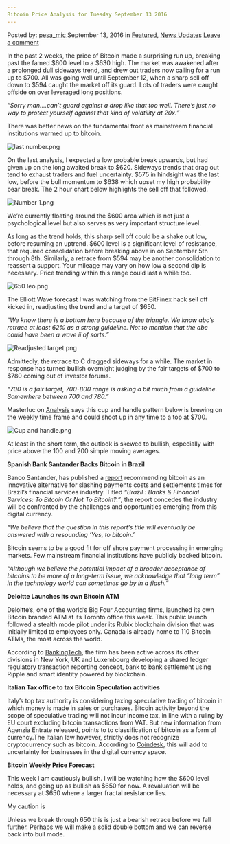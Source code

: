 ```yaml
---
Bitcoin Price Analysis for Tuesday September 13 2016
---
```

<article class="post-listing post-15436 post type-post status-publish format-standard has-post-thumbnail hentry  tag-1826 tag-3336 tag-anlysis tag-bitcoin tag-price tag-september tag-tuesday">
    <div class="post-inner">
        <span>Posted by: <a href="https://www.deepdotweb.com/author/pesa_mic/" title="">pesa_mic </a></span>
    <span>September 13, 2016</span>
    <span>in <a href="https://www.deepdotweb.com/category/deepdot-news/" rel="category tag">Featured</a>, <a href="https://www.deepdotweb.com/category/news-updates/" rel="category tag">News Updates</a></span>
    <span><a href="https://www.deepdotweb.com/2016/09/13/bitcoin-price-analysis-tuesday-september-13-2016/#respond">Leave a comment</a></span>
    </p>
    <div class="clear"></div>
    <div class="entry">
    <p>In the past 2 weeks, the price of Bitcoin made a surprising run up, breaking past the famed $600 level to a $630 high. The market was awakened after a prolonged dull sideways trend, and drew out traders now calling for a run up to $700. All was going well until September 12, when a sharp sell off down to $594 caught the market off its guard. Lots of traders were caught offside on over leveraged long positions.</p>
    <p><em>“Sorry man&#8230;.can&#8217;t guard against a drop like that too well. There&#8217;s just no way to protect yourself against that kind of volatility at 20x.”</em></p>
    <p>There was better news on the fundamental front as mainstream financial institutions warmed up to bitcoin.</p>
    <p><img class="wp-image-15437 aligncenter" src="/imgs/2016/09/last-number-png.png" alt="last number.png" srcset="/imgs/2016/09/last-number-png.png 1125w, /imgs/2016/09/last-number-png-300x210.png 300w, /imgs/2016/09/last-number-png-1024x715.png 1024w" sizes="(max-width: 1125px) 100vw, 1125px"/></p>
    <p>On the last analysis, I expected a low probable break upwards, but had given up on the long awaited break to $620. Sideways trends that drag out tend to exhaust traders and fuel uncertainty. $575 in hindsight was the last low, before the bull momentum to $638 which upset my high probability bear break. The 2 hour chart below highlights the sell off that followed.</p>
    <p><img class="wp-image-15438 aligncenter" src="/imgs/2016/09/number-1-png.png" alt="Number 1.png" srcset="/imgs/2016/09/number-1-png.png 1200w, /imgs/2016/09/number-1-png-300x214.png 300w, /imgs/2016/09/number-1-png-1024x730.png 1024w" sizes="(max-width: 1200px) 100vw, 1200px"/></p>
    <p>We&#8217;re currently floating around the $600 area which is not just a psychological level but also serves as very important structure level.</p>
    <p>As long as the trend holds, this sharp sell off could be a shake out low, before resuming an uptrend. $600 level is a significant level of resistance, that required consolidation before breaking above in on September 5th through 8th. Similarly, a retrace from $594 may be another consolidation to reassert a support. Your mileage may vary on how low a second dip is necessary. Price trending within this range could last a while too.</p>
    <p><img class="wp-image-15439 aligncenter" src="/imgs/2016/09/650-leo-png.png" alt="650 leo.png" srcset="/imgs/2016/09/650-leo-png.png 1198w, /imgs/2016/09/650-leo-png-300x201.png 300w, /imgs/2016/09/650-leo-png-1024x685.png 1024w, /imgs/2016/09/650-leo-png-290x195.png 290w" sizes="(max-width: 1198px) 100vw, 1198px"/></p>
    <p>The Elliott Wave forecast I was watching from the BitFinex hack sell off kicked in, readjusting the trend and a target of $650.</p>
    <p>“<em>We know there is a bottom here because of the triangle. We know abc’s retrace at least 62% as a strong guideline. Not to mention that the abc could have been a wave ii of sorts.”</em></p>
    <p><img class="wp-image-15440 aligncenter" src="/imgs/2016/09/readjusted-target-png.png" alt="Readjusted target.png" srcset="/imgs/2016/09/readjusted-target-png.png 929w, /imgs/2016/09/readjusted-target-png-300x194.png 300w" sizes="(max-width: 929px) 100vw, 929px"/></p>
    <p>Admittedly, the retrace to C dragged sideways for a while. The market in response has turned bullish overnight judging by the fair targets of $700 to $780 coming out of investor forums.</p>
    <p><em>“700 is a fair target, 700-800 range is asking a bit much from a guideline. Somewhere between 700 and 780.”</em></p>
    <p>Masterluc on <a href="https://bitcointalk.org/index.php?topic=274613.new;topicseen#new">Analysis</a> says this cup and handle pattern below is brewing on the weekly time frame and could shoot up in any time to a top at $700.</p>
    <p><img class="wp-image-15441 aligncenter" src="/imgs/2016/09/cup-and-handle-png.png" alt="Cup and handle.png" srcset="/imgs/2016/09/cup-and-handle-png.png 916w, /imgs/2016/09/cup-and-handle-png-300x187.png 300w" sizes="(max-width: 916px) 100vw, 916px"/></p>
    <p>At least in the short term, the outlook is skewed to bullish, especially with price above the 100 and 200 simple moving averages.</p>
    <p><strong>Spanish Bank Santander Backs Bitcoin in Brazil</strong></p>
    <p>Banco Santander, has published a <a href="https://www.finextra.com/finextra-downloads/newsdocs/mercado_bitcoin-_relat%C3%B3rio_santander.pdf">report</a> recommending bitcoin as an innovative alternative for slashing payments costs and settlements times for Brazil’s financial services industry. Titled <em>“Brazil : Banks &amp; Financial Services: To Bitcoin Or Not To Bitcoin?.”</em>, the report concedes the industry will be confronted by the challenges and opportunities emerging from this digital currency.</p>
    <p><em>“We believe that the question in this report’s title will eventually be answered with a resounding ‘Yes, to bitcoin.’ </em></p>
    <p>Bitcoin seems to be a good fit for off shore payment processing in emerging markets. Few mainstream financial institutions have publicly backed bitcoin.</p>
    <p><em>“Although we believe the potential impact of a broader acceptance of bitcoins to be more of a long-term issue, we acknowledge that “long term” in the technology world can sometimes go by in a flash.”</em></p>
    <p><strong>Deloitte Launches its own Bitcoin ATM</strong></p>
    <p>Deloitte’s, one of the world’s Big Four Accounting firms, launched its own Bitcoin branded ATM at its Toronto office this week. This public launch followed a stealth mode pilot under its Rubix blockchain division that was initially limited to employees only. Canada is already home to 110 Bitcoin ATMs, the most across the world.</p>
    <p>According to <a href="http://www.bankingtech.com/573212/deloitte-launches-its-first-bitcoin-atm/">BankingTech</a>, the firm has been active across its other divisions in New York, UK and Luxembourg developing a shared ledger regulatory transaction reporting concept, bank to bank settlement using Ripple and smart identity powered by blockchain.</p>
    <p><strong>Italian Tax office to tax Bitcoin Speculation activities</strong></p>
    <p>Italy’s top tax authority is considering taxing speculative trading of bitcoin in which money is made in sales or purchases. Bitcoin activity beyond the scope of speculative trading will not incur income tax, in line with a ruling by EU court excluding bitcoin transactions from VAT. But new information from Agenzia Entrate released, points to to classification of bitcoin as a form of currency.The Italian law however, strictly does not recognize cryptocurrency such as bitcoin. According to <a href="http://www.coindesk.com/italy-tax-speculative-bitcoin-uses/">Coindesk</a>, this will add to uncertainty for businesses in the digital currency space.</p>
    <p><strong>Bitcoin Weekly Price Forecast</strong></p>
    <p>This week I am cautiously bullish. I will be watching how the $600 level holds, and going up as bullish as $650 for now. A revaluation will be necessary at $650 where a larger fractal resistance lies.</p>
    <p>My caution is</p>
    <p>Unless we break through 650 this is just a bearish retrace before we fall further. Perhaps we will make a solid double bottom and we can reverse back into bull mode.</p>
    </div>
    <span style="display:none"><a href="https://www.deepdotweb.com/tag/13/" rel="tag">13</a> <a href="https://www.deepdotweb.com/tag/2016/" rel="tag">2016</a> <a href="https://www.deepdotweb.com/tag/anlysis/" rel="tag">anlysis</a> <a href="https://www.deepdotweb.com/tag/bitcoin/" rel="tag">bitcoin</a> <a href="https://www.deepdotweb.com/tag/price/" rel="tag">price</a> <a href="https://www.deepdotweb.com/tag/september/" rel="tag">september</a> <a href="https://www.deepdotweb.com/tag/tuesday/" rel="tag">tuesday</a></span> <span style="display:none" class="updated">2016-09-13</span>
    <div style="display:none" class="vcard author" itemprop="author" itemscope itemtype="http://schema.org/Person"><strong class="fn" itemprop="name"><a href="https://www.deepdotweb.com/author/pesa_mic/" title="Posts by pesa_mic" rel="author">pesa_mic</a></strong></div>
    </div>
</article>

